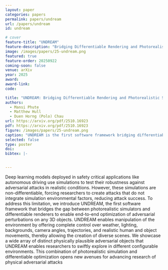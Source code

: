 ```yaml
---
layout: paper
categories: papers
permalink: papers/undream
url: /papers/undream
id: undream

# cover
feature-title: "UNDREAM"
feature-description: "Bridging Differentiable Rendering and Photorealistic Simulation for End-to-end Adversarial Attacks"
image: /images/papers/25-undream.png
featured: true
feature-order: 20250922
coming-soon: false
venue: arXiv
year: 2025
award: 
award-link:
code:

title: "UNDREAM: Bridging Differentiable Rendering and Photorealistic Simulation for End-to-end Adversarial Attacks"
authors:
  - Mansi Phute
  - Matthew Hull
  - Duen Horng (Polo) Chau
url: https://arxiv.org/pdf/2510.16923
pdf: https://arxiv.org/pdf/2510.16923
figure: /images/papers/25-undream.png
caption: "UNDREAM is the first software framework bridging differentiable rendering and photorealistic simulation to enable end-to-end adversarial attacks. Users can create diverse environments by controlling environmental conditions, add and configure custom 3D objects and execute adversarial attacks that faithfully follow threat model."
selected: false
type: poster
doi: 
bibtex: |-
  

---
```


Deep learning models deployed in safety critical applications like autonomous driving use simulations to test their robustness against adversarial attacks in realistic conditions. 
However, these simulations are non-differentiable, forcing researchers to create attacks that do not integrate simulation environmental factors, reducing attack success. 
To address this limitation, we introduce UNDREAM, the first software framework that bridges the gap between photorealistic simulators and differentiable renderers to enable end-to-end optimization of adversarial perturbations on any 3D objects.
UNDREAM enables manipulation of the environment by offering complete control over weather, lighting, backgrounds, camera angles, trajectories, and realistic human and object movements, thereby allowing the creation of diverse scenes.
We showcase a wide array of distinct physically plausible adversarial objects that UNDREAM enables researchers to swiftly explore in different configurable environments. 
This combination of photorealistic simulation and differentiable optimization opens new avenues for advancing research of physical adversarial attacks